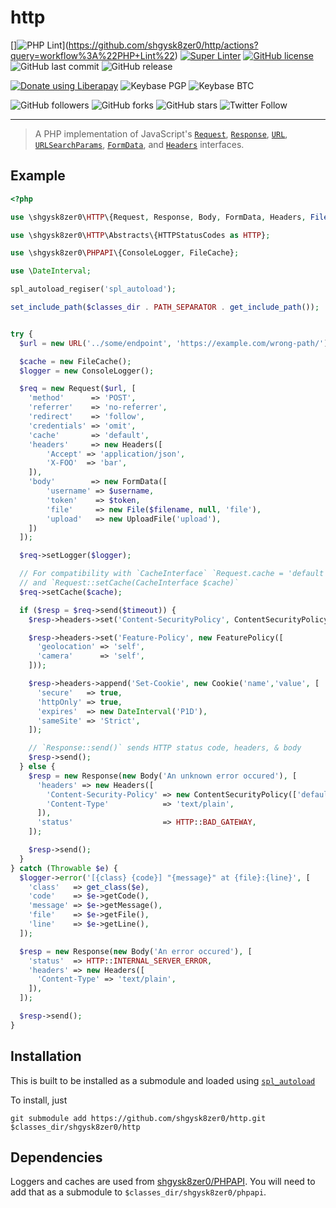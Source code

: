 # http
[]![PHP Lint](https://github.com/shgysk8zer0/http/workflows/PHP%20Lint/badge.svg)](https://github.com/shgysk8zer0/http/actions?query=workflow%3A%22PHP+Lint%22)
[![Super Linter](https://github.com/shgysk8zer0/http/workflows/Lint%20Code%20Base/badge.svg)](https://github.com/shgysk8zer0/http/actions?query=workflow%3A%22Lint+Code+Base%22)
[![GitHub license](https://img.shields.io/github/license/shgysk8zer0/http.svg)](https://github.com/shgysk8zer0/http/blob/master/LICENSE)
![GitHub last commit](https://img.shields.io/github/last-commit/shgysk8zer0/http.svg)
![GitHub release](https://img.shields.io/github/release/shgysk8zer0/http.svg)

[![Donate using Liberapay](https://img.shields.io/liberapay/receives/shgysk8zer0.svg?logo=liberapay)](https://liberapay.com/shgysk8zer0/donate "Donate using Liberapay")
![Keybase PGP](https://img.shields.io/keybase/pgp/shgysk8zer0.svg)
![Keybase BTC](https://img.shields.io/keybase/btc/shgysk8zer0.svg)

![GitHub followers](https://img.shields.io/github/followers/shgysk8zer0.svg?style=social)
![GitHub forks](https://img.shields.io/github/forks/shgysk8zer0/http.svg?style=social)
![GitHub stars](https://img.shields.io/github/stars/shgysk8zer0/http.svg?style=social)
![Twitter Follow](https://img.shields.io/twitter/follow/shgysk8zer0.svg?style=social)
- - -
> A PHP implementation of JavaScript's [`Request`](https://developer.mozilla.org/en-US/docs/Web/API/Request),
[`Response`](https://developer.mozilla.org/en-US/docs/Web/API/Response),
[`URL`](https://developer.mozilla.org/en-US/docs/Web/API/URL/),
[`URLSearchParams`](https://developer.mozilla.org/en-US/docs/Web/API/URLSearchParams),
[`FormData`](https://developer.mozilla.org/en-US/docs/Web/API/FormData),
and [`Headers`](https://developer.mozilla.org/en-US/docs/Web/API/Headers)
interfaces.

## Example
```php
<?php

use \shgysk8zer0\HTTP\{Request, Response, Body, FormData, Headers, File, URL};

use \shgysk8zer0\HTTP\Abstracts\{HTTPStatusCodes as HTTP};

use \shgysk8zer0\PHPAPI\{ConsoleLogger, FileCache};

use \DateInterval;

spl_autoload_regiser('spl_autoload');

set_include_path($classes_dir . PATH_SEPARATOR . get_include_path());


try {
  $url = new URL('../some/endpoint', 'https://example.com/wrong-path/');

  $cache = new FileCache();
  $logger = new ConsoleLogger();

  $req = new Request($url, [
    'method'      => 'POST',
    'referrer'    => 'no-referrer',
    'redirect'    => 'follow',
    'credentials' => 'omit',
    'cache'       => 'default',
    'headers'     => new Headers([
        'Accept' => 'application/json',
        'X-FOO'  => 'bar',
    ]),
    'body'        => new FormData([
        'username' => $username,
        'token'    => $token,
        'file'     => new File($filename, null, 'file'),
        'upload'   => new UploadFile('upload'),
    ])
  ]);

  $req->setLogger($logger);

  // For compatibility with `CacheInterface` `Request.cache = 'default'` -> `Request::setCacheMode('default')`
  // and `Request::setCache(CacheInterface $cache)`
  $req->setCache($cache);

  if ($resp = $req->send($timeout)) {
    $resp->headers->set('Content-SecurityPolicy', ContentSecurityPolicy::fromIniFile('./csp.ini'));

    $resp->headers->set('Feature-Policy', new FeaturePolicy([
      'geolocation' => 'self',
      'camera'      => 'self',
    ]));

    $resp->headers->append('Set-Cookie', new Cookie('name','value', [
      'secure'   => true,
      'httpOnly' => true,
      'expires'  => new DateInterval('P1D'),
      'sameSite' => 'Strict',
    ]);

    // `Response::send()` sends HTTP status code, headers, & body
    $resp->send();
  } else {
    $resp = new Response(new Body('An unknown error occured'), [
      'headers' => new Headers([
        'Content-Security-Policy' => new ContentSecurityPolicy(['default-src' => 'self']),
        'Content-Type'            => 'text/plain',
      ]),
      'status'                    => HTTP::BAD_GATEWAY,
    ]);

    $resp->send();
  }
} catch (Throwable $e) {
  $logger->error('[{class} {code}] "{message}" at {file}:{line}', [
    'class'   => get_class($e),
    'code'    => $e->getCode(),
    'message' => $e->getMessage(),
    'file'    => $e->getFile(),
    'line'    => $e->getLine(),
  ]);

  $resp = new Response(new Body('An error occured'), [
    'status'  => HTTP::INTERNAL_SERVER_ERROR,
    'headers' => new Headers([
      'Content-Type' => 'text/plain',
    ]),
  ]);

  $resp->send();
}
```

## Installation
This is built to be installed as a submodule and loaded using [`spl_autoload`](https://www.php.net/manual/en/function.spl-autoload)

To install, just
```
git submodule add https://github.com/shgysk8zer0/http.git $classes_dir/shgysk8zer0/http
```

## Dependencies
Loggers and caches are used from [shgysk8zer0/PHPAPI](https://github.com/shgysk8zer0/phpapi).
You will need to add that as a submodule to `$classes_dir/shgysk8zer0/phpapi`.

